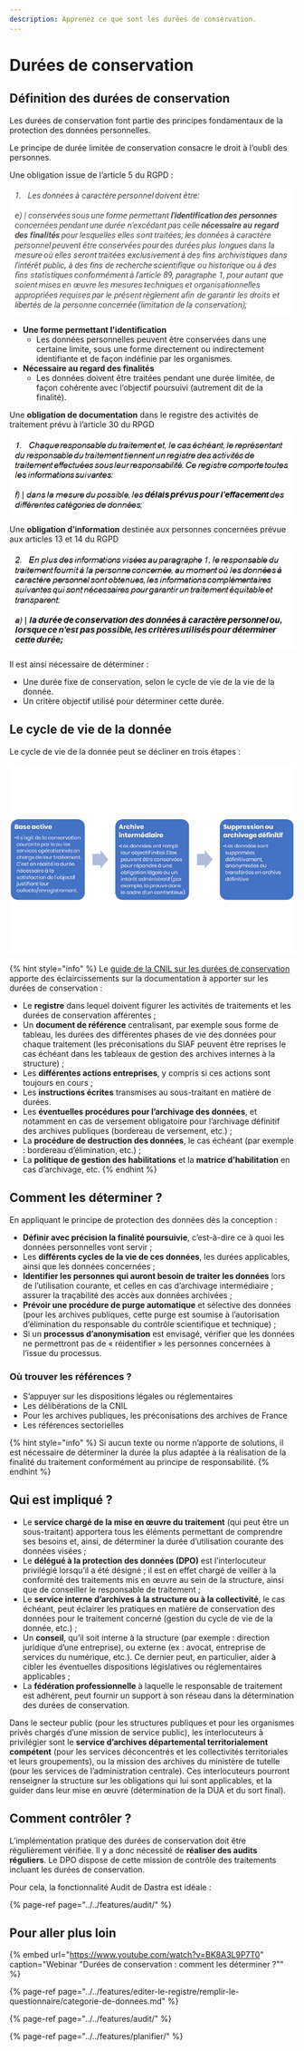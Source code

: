 ```yaml
---
description: Apprenez ce que sont les durées de conservation.
---
```


# Durées de conservation

## Définition des durées de conservation

Les durées de conservation font partie des principes fondamentaux de la protection des données personnelles.

Le principe de durée limitée de conservation consacre le droit à l’oubli des personnes.

Une obligation issue de l’article 5 du RGPD :

![Extrait de l&apos;article 5 du RGPD](../../.gitbook/assets/image%20%28193%29.png)

* **Une forme permettant l'identification**
  * Les données personnelles peuvent être conservées dans une certaine limite, sous une forme directement ou indirectement identifiante et de façon indéfinie par les organismes.
* **Nécessaire au regard des finalités**
  * Les données doivent être traitées pendant une durée limitée, de façon cohérente avec l’objectif poursuivi \(autrement dit de la finalité\).

Une **obligation de documentation** dans le registre des activités de traitement prévu à l’article 30 du RPGD

![Extrait de l&apos;article 30 du RGPD](../../.gitbook/assets/image%20%28195%29.png)

Une **obligation d’information** destinée aux personnes concernées prévue aux articles 13 et 14 du RGPD

![Extrait des articles 13 et 14 du RGPD](../../.gitbook/assets/image%20%28188%29.png)

Il est ainsi nécessaire de déterminer :

* Une durée fixe de conservation, selon le cycle de vie de la vie de la donnée.
* Un critère objectif utilisé pour déterminer cette durée.

## Le cycle de vie de la donnée

Le cycle de vie de la donnée peut se décliner en trois étapes :

![Le cycle de vie de la donn&#xE9;e](../../.gitbook/assets/image%20%28192%29.png)

{% hint style="info" %}
Le [guide de la CNIL sur les durées de conservation](https://www.cnil.fr/sites/default/files/atoms/files/guide_durees_de_conservation.pdf)  apporte des éclaircissements sur la documentation à apporter sur les durées de conservation :

* Le **registre** dans lequel doivent figurer les activités de traitements et les durées de conservation afférentes ;
* Un **document de référence** centralisant, par exemple sous forme de tableau, les durées des différentes phases de vie des données pour chaque traitement \(les préconisations du SIAF peuvent être reprises le cas échéant dans les tableaux de gestion des archives internes à la structure\) ;
* Les **différentes actions entreprises**, y compris si ces actions sont toujours en cours ;
* Les **instructions écrites** transmises au sous-traitant en matière de durées.
* Les **éventuelles procédures pour l’archivage des données**, et notamment en cas de versement obligatoire pour l’archivage définitif des archives publiques \(bordereau de versement, etc.\) ;
* La **procédure de destruction des données**, le cas échéant \(par exemple : bordereau d’élimination, etc.\) ;
* La **politique de gestion des habilitations** et la **matrice d’habilitation** en cas d’archivage, etc.
{% endhint %}

## Comment les déterminer ?

En appliquant le principe de protection des données dès la conception :

* **Définir avec précision la finalité poursuivie**, c’est-à-dire ce à quoi les données personnelles vont servir ;
* Les **différents cycles de la vie de ces données**, les durées applicables, ainsi que les données concernées ;
* **Identifier les personnes qui auront besoin de traiter les données** lors de l’utilisation courante, et celles en cas d’archivage intermédiaire ; assurer la traçabilité des accès aux données archivées ;
* **Prévoir une procédure de purge automatique** et sélective des données \(pour les archives publiques, cette purge est soumise à l’autorisation d’élimination du responsable du contrôle scientifique et technique\) ;
* Si un **processus d’anonymisation** est envisagé, vérifier que les données ne permettront pas de « réidentifier » les personnes concernées à l’issue du processus.

### **Où trouver les références ?**

* S’appuyer sur les dispositions légales ou réglementaires
* Les délibérations de la CNIL
* Pour les archives publiques, les préconisations des archives de France
* Les références sectorielles

{% hint style="info" %}
Si aucun texte ou norme n’apporte de solutions, il est nécessaire de déterminer la durée la plus adaptée à la réalisation de la finalité du traitement conformément au principe de responsabilité.
{% endhint %}

## Qui est impliqué ?

* Le **service chargé de la mise en œuvre du traitement** \(qui peut être un sous-traitant\) apportera tous les éléments permettant de comprendre ses besoins et, ainsi, de déterminer la durée d’utilisation courante des données visées ;
* Le **délégué à la protection des données \(DPO\)** est l’interlocuteur privilégié lorsqu’il a été désigné ; il est en effet chargé de veiller à la conformité des traitements mis en œuvre au sein de la structure, ainsi que de conseiller le responsable de traitement ;
* Le **service interne d’archives à la structure ou à la collectivité**, le cas échéant, peut éclairer les pratiques en matière de conservation des données pour le traitement concerné \(gestion du cycle de vie de la donnée, etc.\) ;
* Un **conseil**, qu’il soit interne à la structure \(par exemple : direction juridique d’une entreprise\), ou externe \(ex : avocat, entreprise de services du numérique, etc.\). Ce dernier peut, en particulier, aider à cibler les éventuelles dispositions législatives ou réglementaires applicables ;
* La **fédération professionnelle** à laquelle le responsable de traitement est adhérent, peut fournir un support à son réseau dans la détermination des durées de conservation.

Dans le secteur public \(pour les structures publiques et pour les organismes privés chargés d’une mission de service public\), les interlocuteurs à privilégier sont le **service d’archives départemental territorialement compétent** \(pour les services déconcentrés et les collectivités territoriales et leurs groupements\), ou la mission des archives du ministère de tutelle \(pour les services de l’administration centrale\). Ces interlocuteurs pourront renseigner la structure sur les obligations qui lui sont applicables, et la guider dans leur mise en œuvre \(détermination de la DUA et du sort final\).

## Comment contrôler ?

L’implémentation pratique des durées de conservation doit être régulièrement vérifiée. Il y a donc nécessité de **réaliser des audits réguliers**. Le DPO dispose de cette mission de contrôle des traitements incluant les durées de conservation.

Pour cela, la fonctionnalité Audit de Dastra est idéale : 

{% page-ref page="../../features/audit/" %}

## Pour aller plus loin

{% embed url="https://www.youtube.com/watch?v=BK8A3L9P7T0" caption="Webinar \"Durées de conservation : comment les déterminer ?\"" %}

{% page-ref page="../../features/editer-le-registre/remplir-le-questionnaire/categorie-de-donnees.md" %}

{% page-ref page="../../features/audit/" %}

{% page-ref page="../../features/planifier/" %}











